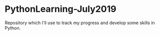 # PythonLearning-July2019
Repository which I'll use to track my progress and develop some skills in Python.
